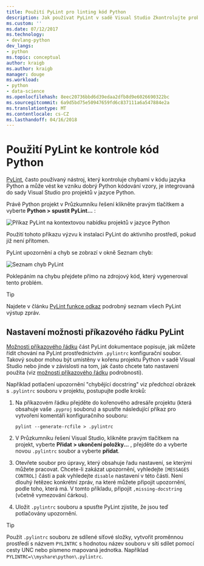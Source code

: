 ```yaml
---
title: Použití PyLint pro linting kód Python
description: Jak používat PyLint v sadě Visual Studio Zkontrolujte problémy v kódu jazyka Python.
ms.custom: ''
ms.date: 07/12/2017
ms.technology:
- devlang-python
dev_langs:
- python
ms.topic: conceptual
author: kraigb
ms.author: kraigb
manager: douge
ms.workload:
- python
- data-science
ms.openlocfilehash: 8eec20736bbd6d39edaa2dfb8d9e6026690322bc
ms.sourcegitcommit: 6a9d5bd75e50947659fd6c837111a6a547884e2a
ms.translationtype: MT
ms.contentlocale: cs-CZ
ms.lasthandoff: 04/16/2018
---
```

# <a name="using-pylint-to-check-python-code"></a>Použití PyLint ke kontrole kód Python

[PyLint](https://www.pylint.org/), často používaný nástroj, který kontroluje chybami v kódu jazyka Python a může vést ke vzniku dobrý Python kódování vzory, je integrovaná do sady Visual Studio pro projektů v jazyce Python.

Právě Python projekt v Průzkumníku řešení klikněte pravým tlačítkem a vyberte **Python > spustit PyLint...** :

![Příkaz PyLint na kontextovou nabídku projektů v jazyce Python](media/code-pylint-command.png)

Použití tohoto příkazu výzvu k instalaci PyLint do aktivního prostředí, pokud již není přítomen.

PyLint upozornění a chyb se zobrazí v okně Seznam chyb:

![Seznam chyb PyLint](media/code-pylint-error-list.png)

Poklepáním na chybu přejdete přímo na zdrojový kód, který vygeneroval tento problém.

> [!Tip]
> Najdete v článku [PyLint funkce odkaz](https://pylint.readthedocs.io/en/latest/technical_reference/features.html) podrobný seznam všech PyLint výstup zpráv.

## <a name="setting-pylint-command-line-options"></a>Nastavení možnosti příkazového řádku PyLint

[Možnosti příkazového řádku](https://pylint.readthedocs.io/en/latest/user_guide/run.html#command-line-options) část PyLint dokumentace popisuje, jak můžete řídit chování na PyLint prostřednictvím `.pylintrc` konfigurační soubor. Takový soubor mohou být umístěny v kořenu projektu Python v sadě Visual Studio nebo jinde v závislosti na tom, jak často chcete tato nastavení použita (viz [možnosti příkazového řádku](https://pylint.readthedocs.io/en/latest/user_guide/run.html#command-line-options) podrobnosti).

Například potlačení upozornění "chybějící docstring" viz předchozí obrázek s `.pylintrc` souboru v projektu, postupujte podle kroků:

1. Na příkazovém řádku přejděte do kořenového adresáře projektu (která obsahuje vaše `.pyproj` souboru) a spusťte následující příkaz pro vytvoření komentáři konfiguračního souboru:

   ```command
   pylint --generate-rcfile > .pylintrc
   ```

1. V Průzkumníku řešení Visual Studio, klikněte pravým tlačítkem na projekt, vyberte **Přidat > ukončení položky...** , přejděte do a vyberte novou `.pylintrc` soubor a vyberte **přidat**.

1. Otevřete soubor pro úpravy, který obsahuje řadu nastavení, se kterými můžete pracovat. Chcete-li zakázat upozornění, vyhledejte `[MESSAGES CONTROL]` části a pak vyhledejte `disable` nastavení v této části. Není dlouhý řetězec konkrétní zpráv, na které můžete připojit upozornění, podle toho, která má. V tomto příkladu, připojit `,missing-docstring` (včetně vymezování čárkou).

1. Uložit `.pylintrc` souboru a spusťte PyLint zjistíte, že jsou teď potlačovány upozornění.

> [!Tip]
> Použít `.pylintrc` souboru ze sdílené síťové složky, vytvořit proměnnou prostředí s názvem `PYLINTRC` s hodnotou název souboru v síti sdílet pomocí cesty UNC nebo písmeno mapovaná jednotka. Například `PYLINTRC=\\myshare\python\.pylintrc`.
